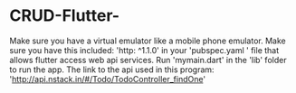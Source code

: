 # CRUD-Flutter-
Make sure you have a virtual emulator like a mobile phone emulator.
Make sure you have this included:   'http: ^1.1.0'  in your  'pubspec.yaml '  file that allows flutter access web api services.
Run    'mymain.dart'   in the  'lib'  folder to run the app.
The link to the api used in this program:  'http://api.nstack.in/#/Todo/TodoController_findOne'

